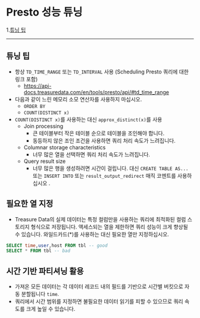 # Presto 성능 튜닝

1.[튜닝 팁](#튜닝-팁)

---

## 튜닝 팁
- 항상 `TD_TIME_RANGE` 또는 `TD_INTERVAL` 사용 (Scheduling Presto 쿼리에 대한 링크 포함)
    - https://api-docs.treasuredata.com/en/tools/presto/api/#td_time_range
- 다음과 같이 느린 메모리 소모 연산자를 사용하지 마십시오.
    - `ORDER BY`
    - `COUNT(DISTINCT x)`
- `COUNT(DISTINCT x)`를 사용하는 대신 `approx_distinct(x)`를 사용
    - Join processing
        - 큰 테이블부터 작은 테이블 순으로 테이블을 조인해야 합니다.
        - 동등하지 않은 조인 조건을 사용하면 쿼리 처리 속도가 느려집니다.
    - Columnar storage characteristics
        - 너무 많은 열을 선택하면 쿼리 처리 속도가 느려집니다.
    - Query result size
        - 너무 많은 행을 생성하려면 시간이 걸립니다. 대신 `CREATE TABLE AS...` 또는 `INSERT INTO` 또는 `result_output_redirect` 매직 코멘트를 사용하십시오 .

## 필요한 열 지정
- Treasure Data의 실제 데이터는 특정 컬럼만을 사용하는 쿼리에 최적화된 컬럼 스토리지 형식으로 저장됩니다. 액세스되는 열을 제한하면 쿼리 성능이 크게 향상될 수 있습니다. 와일드카드(*)를 사용하는 대신 필요한 열만 지정하십시오.
```SQL
SELECT time,user,host FROM tbl -- good
SELECT * FROM tbl -- bad
```

## 시간 기반 파티셔닝 활용
- 가져온 모든 데이터는 각 데이터 레코드 내의 필드를 기반으로 시간별 버킷으로 자동 분할됩니다 `time`.
- 쿼리에서 시간 범위를 지정하면 불필요한 데이터 읽기를 피할 수 있으므로 쿼리 속도를 크게 높일 수 있습니다.
